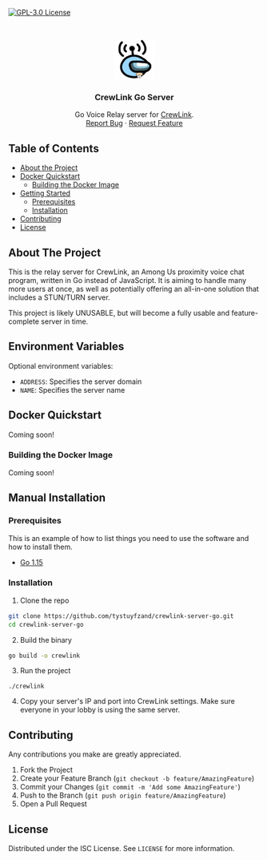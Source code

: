 [![GPL-3.0 License][license-shield]][license-url]

<br />
<p align="center">
  <a href="https://github.com/tystuyfzand/crewlink-server-go">
    <img src="assets/images/logo.png" alt="Logo" width="80" height="80">
  </a>

<h3 align="center">CrewLink Go Server</h3>

  <p align="center">
    Go Voice Relay server for <a href="https://github.com/ottomated/crewlink">CrewLink</a>.
    <br />
    <a href="https://github.com/ottomated/crewlink-server/issues">Report Bug</a>
    ·
    <a href="https://github.com/ottomated/crewlink-server/issues">Request Feature</a>
  </p>
</p>



<!-- TABLE OF CONTENTS -->
## Table of Contents

* [About the Project](#about-the-project)
* [Docker Quickstart](#docker-quickstart)
    * [Building the Docker Image](#building-the-docker-image)
* [Getting Started](#getting-started)
    * [Prerequisites](#prerequisites)
    * [Installation](#installation)
* [Contributing](#contributing)
* [License](#license)



<!-- ABOUT THE PROJECT -->
## About The Project

This is the relay server for CrewLink, an Among Us proximity voice chat program, written in Go instead of JavaScript. It is aiming to handle many more users at once, as well as potentially offering an all-in-one solution that includes a STUN/TURN server.

This project is likely UNUSABLE, but will become a fully usable and feature-complete server in time.

## Environment Variables

Optional environment variables:

- `ADDRESS`: Specifies the server domain
- `NAME`: Specifies the server name

## Docker Quickstart

Coming soon!

### Building the Docker Image

Coming soon!

## Manual Installation

### Prerequisites

This is an example of how to list things you need to use the software and how to install them.
* [Go 1.15](https://golang.org/dl/)


### Installation

1. Clone the repo
```sh
git clone https://github.com/tystuyfzand/crewlink-server-go.git
cd crewlink-server-go
```
2. Build the binary
```sh
go build -o crewlink
```
3. Run the project
```JS
./crewlink
```
4. Copy your server's IP and port into CrewLink settings. Make sure everyone in your lobby is using the same server.

<!-- CONTRIBUTING -->
## Contributing

Any contributions you make are greatly appreciated.

1. Fork the Project
2. Create your Feature Branch (`git checkout -b feature/AmazingFeature`)
3. Commit your Changes (`git commit -m 'Add some AmazingFeature'`)
4. Push to the Branch (`git push origin feature/AmazingFeature`)
5. Open a Pull Request


## License

Distributed under the ISC License. See `LICENSE` for more information.

[license-shield]: https://img.shields.io/github/license/tystuyfzand/crewlink-server-go.svg?style=flat-square
[license-url]: https://github.com/tystuyfzand/crewlink-server-go/blob/master/LICENSE